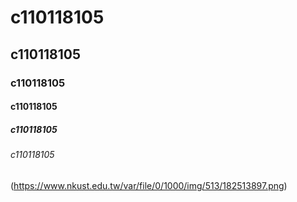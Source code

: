 # c110118105
## c110118105
### c110118105
#### c110118105
##### c110118105
###### c110118105

(https://www.nkust.edu.tw/var/file/0/1000/img/513/182513897.png)
